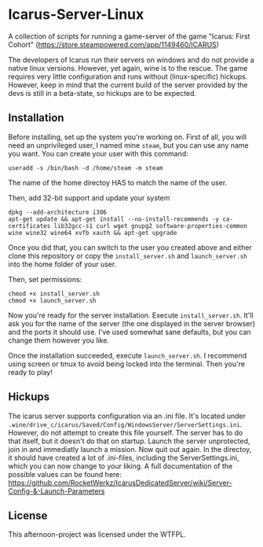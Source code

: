 # Icarus-Server-Linux
A collection of scripts for running a game-server of the game "Icarus: First Cohort" (https://store.steampowered.com/app/1149460/ICARUS)

The developers of Icarus run their servers on windows and do not provide a native linux versions. However, yet again, wine is to the rescue. The game requires very little configuration and runs without (linux-specific) hickups. However, keep in mind that the current build of the server provided by the devs is still in a beta-state, so hickups are to be expected.

## Installation

Before installing, set up the system you're working on. First of all, you will need an unprivileged user, I named mine `steam`, but you can use any name you want. You can create your user with this command:

```
useradd -s /bin/bash -d /home/steam -m steam
```

The name of the home directoy HAS to match the name of the user.

Then, add 32-bit support and update your system

```
dpkg --add-architecture i386
apt-get update && apt-get install --no-install-recommends -y ca-certificates lib32gcc-s1 curl wget gnupg2 software-properties-common wine wine32 wine64 xvfb xauth && apt-get upgrade
```

Once you did that, you can switch to the user you created above and either clone this repository or copy the `install_server.sh` and `launch_server.sh` into the home folder of your user.

Then, set permissions:

```
chmod +x install_server.sh
chmod +x launch_server.sh
```

Now you're ready for the server installation. Execute `install_server.sh`. It'll ask you for the name of the server (the one displayed in the server browser) and the ports it should use. I've used somewhat sane defaults, but you can change them however you like.

Once the installation succeeded, execute `launch_server.sh`. I recommend using screen or tmux to avoid being locked into the terminal. Then you're ready to play!

## Hickups

The icarus server supports configuration via an .ini file. It's located under `.wine/drive_c/icarus/Saved/Config/WindowsServer/ServerSettings.ini`. However, do not attempt to create this file yourself. The server has to do that itself, but it doesn't do that on startup. Launch the server unprotected, join in and immediatly launch a mission. Now quit out again. In the directoy, it should have created a lot of .ini-files, including the ServerSettings.ini, which you can now change to your liking. A full documentation of the possible values can be found here: https://github.com/RocketWerkz/IcarusDedicatedServer/wiki/Server-Config-&-Launch-Parameters

## License

This afternoon-project was licensed under the WTFPL.
